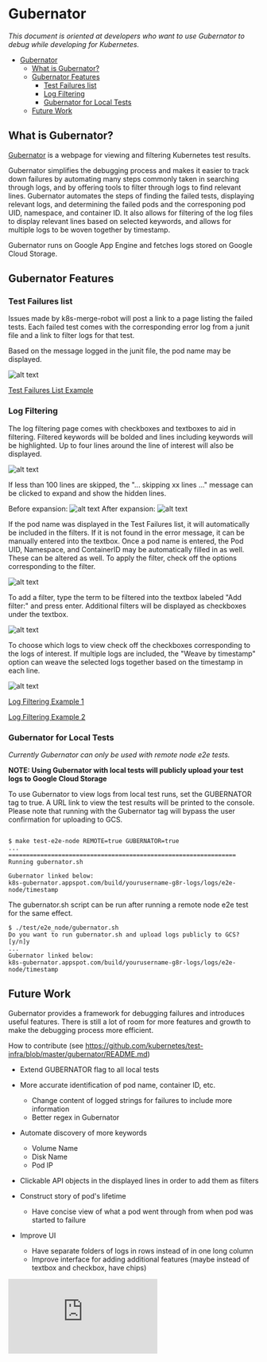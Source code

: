 # Gubernator

*This document is oriented at developers who want to use Gubernator to debug while developing for Kubernetes.*


- [Gubernator](#gubernator)
  - [What is Gubernator?](#what-is-gubernator)
  - [Gubernator Features](#gubernator-features)
    - [Test Failures list](#test-failures-list)
    - [Log Filtering](#log-filtering)
    - [Gubernator for Local Tests](#gubernator-for-local-tests)
  - [Future Work](#future-work)


## What is Gubernator?

[Gubernator](https://k8s-gubernator.appspot.com/) is a webpage for viewing and filtering Kubernetes
test results.

Gubernator simplifies the debugging process and makes it easier to track down failures by automating many
steps commonly taken in searching through logs, and by offering tools to filter through logs to find relevant lines.
Gubernator automates the steps of finding the failed tests, displaying relevant logs, and determining the
failed pods and the corresponing pod UID, namespace, and container ID.
It also allows for filtering of the log files to display relevant lines based on selected keywords, and
allows for multiple logs to be woven together by timestamp.

Gubernator runs on Google App Engine and fetches logs stored on Google Cloud Storage.

## Gubernator Features

### Test Failures list

Issues made by k8s-merge-robot will post a link to a page listing the failed tests.
Each failed test comes with the corresponding error log from a junit file and a link
to filter logs for that test.

Based on the message logged in the junit file, the pod name may be displayed.

![alt text](gubernator-images/testfailures.png)

[Test Failures List Example](https://k8s-gubernator.appspot.com/build/kubernetes-jenkins/logs/kubernetes-e2e-gke/11721)

### Log Filtering

The log filtering page comes with checkboxes and textboxes to aid in filtering. Filtered keywords will be bolded
and lines including keywords will be highlighted. Up to four lines around the line of interest will also be displayed.

![alt text](gubernator-images/filterpage.png)

If less than 100 lines are skipped, the "... skipping xx lines ..." message can be clicked to expand and show
the hidden lines.

Before expansion:
![alt text](gubernator-images/skipping1.png)
After expansion:
![alt text](gubernator-images/skipping2.png)

If the pod name was displayed in the Test Failures list, it will automatically be included in the filters.
If it is not found in the error message, it can be manually entered into the textbox. Once a pod name
is entered, the Pod UID, Namespace, and ContainerID may be automatically filled in as well. These can be
altered as well. To apply the filter, check off the options corresponding to the filter.

![alt text](gubernator-images/filterpage1.png)

To add a filter, type the term to be filtered into the textbox labeled "Add filter:" and press enter.
Additional filters will be displayed as checkboxes under the textbox.

![alt text](gubernator-images/filterpage3.png)

To choose which logs to view check off the checkboxes corresponding to the logs of interest. If multiple logs are
included, the "Weave by timestamp" option can weave the selected logs together based on the timestamp in each line.

![alt text](gubernator-images/filterpage2.png)

[Log Filtering Example 1](https://k8s-gubernator.appspot.com/build/kubernetes-jenkins/logs/kubelet-gce-e2e-ci/5535/nodelog?pod=pod-configmaps-b5b876cb-3e1e-11e6-8956-42010af0001d&junit=junit_03.xml&wrap=on&logfiles=%2Fkubernetes-jenkins%2Flogs%2Fkubelet-gce-e2e-ci%2F5535%2Fartifacts%2Ftmp-node-e2e-7a5a3b40-e2e-node-coreos-stable20160622-image%2Fkube-apiserver.log&logfiles=%2Fkubernetes-jenkins%2Flogs%2Fkubelet-gce-e2e-ci%2F5535%2Fartifacts%2Ftmp-node-e2e-7a5a3b40-e2e-node-coreos-stable20160622-image%2Fkubelet.log&UID=on&poduid=b5b8a59e-3e1e-11e6-b358-42010af0001d&ns=e2e-tests-configmap-oi12h&cID=tmp-node-e2e-7a5a3b40-e2e-node-coreos-stable20160622-image)

[Log Filtering Example 2](https://k8s-gubernator.appspot.com/build/kubernetes-jenkins/logs/kubernetes-e2e-gke/11721/nodelog?pod=client-containers-a53f813c-503e-11e6-88dd-0242ac110003&junit=junit_19.xml&wrap=on)


### Gubernator for Local Tests

*Currently Gubernator can only be used with remote node e2e tests.*

**NOTE: Using Gubernator with local tests will publicly upload your test logs to Google Cloud Storage**

To use Gubernator to view logs from local test runs, set the GUBERNATOR tag to true.
A URL link to view the test results will be printed to the console.
Please note that running with the Gubernator tag will bypass the user confirmation for uploading to GCS.

```console

$ make test-e2e-node REMOTE=true GUBERNATOR=true
...
================================================================
Running gubernator.sh

Gubernator linked below:
k8s-gubernator.appspot.com/build/yourusername-g8r-logs/logs/e2e-node/timestamp
```

The gubernator.sh script can be run after running a remote node e2e test for the same effect.

```console
$ ./test/e2e_node/gubernator.sh
Do you want to run gubernator.sh and upload logs publicly to GCS? [y/n]y
...
Gubernator linked below:
k8s-gubernator.appspot.com/build/yourusername-g8r-logs/logs/e2e-node/timestamp
```

## Future Work

Gubernator provides a framework for debugging failures and introduces useful features.
There is still a lot of room for more features and growth to make the debugging process more efficient.

How to contribute (see https://github.com/kubernetes/test-infra/blob/master/gubernator/README.md)

* Extend GUBERNATOR flag to all local tests

* More accurate identification of pod name, container ID, etc.
	* Change content of logged strings for failures to include more information
	* Better regex in Gubernator

* Automate discovery of more keywords
	* Volume Name
	* Disk Name
	* Pod IP

* Clickable API objects in the displayed lines in order to add them as filters

* Construct story of pod's lifetime
	* Have concise view of what a pod went through from when pod was started to failure

* Improve UI
	* Have separate folders of logs in rows instead of in one long column
	* Improve interface for adding additional features (maybe instead of textbox and checkbox, have chips)

<!-- BEGIN MUNGE: GENERATED_ANALYTICS -->
[![Analytics](https://kubernetes-site.appspot.com/UA-36037335-10/GitHub/docs/devel/gubernator.md?pixel)]()
<!-- END MUNGE: GENERATED_ANALYTICS -->
